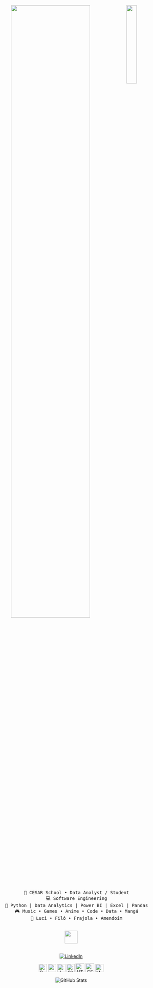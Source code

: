 <div align="center">
<img src="https://i.pinimg.com/474x/c2/c7/5c/c2c75c112c60c3b5dd891703ed12d466.jpg" width="25%" align="right" />
<img src="https://readme-typing-svg.demolab.com?font=Inconsolata&weight=500&size=50&duration=4000&pause=300&color=d50000&center=true&vCenter=true&multiline=true&repeat=false&random=false&width=1300&height=140&lines=Welcome+to+my+GitHub;" width="70%" />
<br><br>
<pre>
    💼 CESAR School • Data Analyst / Student
    💻 Software Engineering
    📖 Python | Data Analytics | Power BI | Excel | Pandas
    🎮 Music • Games • Anime • Code • Data • Mangá
    🐾 Luci • Filó • Frajola • Amendoim
</pre>

<br>
<img src="https://img.icons8.com/?size=512&id=y8q66v6ExjBy&format=png" height="40" />
<br><br>
    
[![LinkedIn](https://img.shields.io/badge/LinkedIn-%230077B5.svg?logo=linkedin&logoColor=white)](http://linkedin.com/in/kayky-dias-oliveira)

<a href="https://www.python.org/" title="Python"><img src="https://github.com/get-icon/geticon/raw/master/icons/python.svg" alt="Python" width="25px" height="25px"></a>
<a href="https://pandas.pydata.org/" title="pandas"><img src="https://github.com/get-icon/geticon/raw/master/icons/pandas-icon.svg" alt="pandas" width="25px" height="25px"></a>
<a href=" https://developer.mozilla.org/en-US/docs/Web/JavaScript" title="JavaScript"><img src="https://github.com/get-icon/geticon/raw/master/icons/javascript.svg" alt="JavaScript" width="25px" height="25px"></a>
<a href=" https://git-scm.com/" title="Git"><img src="https://github.com/get-icon/geticon/raw/master/icons/git-icon.svg" alt="Git" width="25px" height="25px"></a>
<a href="https://www.w3.org/TR/html5/" title="HTML5"><img src="https://github.com/get-icon/geticon/raw/master/icons/html-5.svg" alt="HTML5" width="27px" height="27px"></a>
<a href="https://www.w3.org/TR/CSS/" title="CSS3"><img src="https://github.com/get-icon/geticon/raw/master/icons/css-3.svg" alt="CSS3" width="27px" height="27px"></a>
<a href="https://dev.mysql.com/" title="MySQL"><img src="https://github.com/get-icon/geticon/raw/master/icons/mysql.svg" alt="MySQL" width="25px" height="25px"></a>

![GitHub Stats](https://github-readme-stats.vercel.app/api?username=kaykyDias04&theme=transparent&bg_color=000&border_color=30A3DC&show_icons=true&icon_color=30A3DC&title_color=E94D5F&text_color=FFF)
    
</div>
